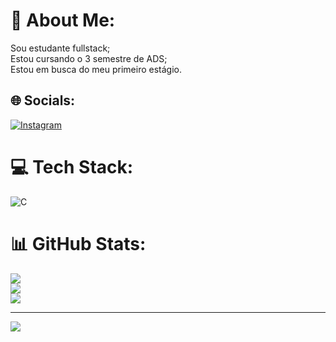 # 💫 About Me:
Sou estudante fullstack;<br>Estou cursando o 3 semestre de ADS;<br>Estou em busca do meu primeiro estágio.


## 🌐 Socials:
[![Instagram](https://img.shields.io/badge/Instagram-%23E4405F.svg?logo=Instagram&logoColor=white)](https://instagram.com/ismaelsousa_31) 

# 💻 Tech Stack:
![C](https://img.shields.io/badge/c-%2300599C.svg?style=for-the-badge&logo=c&logoColor=white)
# 📊 GitHub Stats:
![](https://github-readme-stats.vercel.app/api?username=IsmaelSousa31&theme=midnight-purple&hide_border=false&include_all_commits=false&count_private=false)<br/>
![](https://github-readme-streak-stats.herokuapp.com/?user=IsmaelSousa31&theme=midnight-purple&hide_border=false)<br/>
![](https://github-readme-stats.vercel.app/api/top-langs/?username=IsmaelSousa31&theme=midnight-purple&hide_border=false&include_all_commits=false&count_private=false&layout=compact)

---
[![](https://visitcount.itsvg.in/api?id=IsmaelSousa31&icon=0&color=0)](https://visitcount.itsvg.in)

<!-- Proudly created with GPRM ( https://gprm.itsvg.in ) -->

